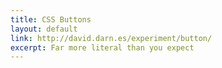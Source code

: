 ```yaml
---
title: CSS Buttons
layout: default
link: http://david.darn.es/experiment/button/
excerpt: Far more literal than you expect
---
```

